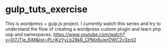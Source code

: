 # gulp_tuts_exercise
This is wordpress + gulp.js project. 
I currently watch this series and try to understand the flow of creating a wordpress custom plugin and learn php oop and namespaces.
https://www.youtube.com/watch?v=0l7JTie_6jM&list=PLriKzYyLb28kR_CPMz8uierDWC2y3znI2
